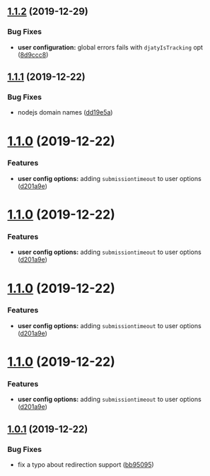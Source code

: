 ## [1.1.2](https://github.com/Djaty/djaty-nodejs/compare/v1.1.1...v1.1.2) (2019-12-29)


### Bug Fixes

* **user configuration:** global errors fails with `djatyIsTracking` opt ([8d9ccc8](https://github.com/Djaty/djaty-nodejs/commit/8d9ccc88a51a3853610d77ee3151dc7dcbbd20e9))

## [1.1.1](https://github.com/Djaty/djaty-nodejs/compare/v1.1.0...v1.1.1) (2019-12-22)


### Bug Fixes

* nodejs domain names ([dd19e5a](https://github.com/Djaty/djaty-nodejs/commit/dd19e5a59bfeeb96358a139a3c2688aa950ec2d0))

# [1.1.0](https://github.com/Djaty/djaty-nodejs/compare/v1.0.1...v1.1.0) (2019-12-22)


### Features

* **user config options:** adding `submissiontimeout` to user options ([d201a9e](https://github.com/Djaty/djaty-nodejs/commit/d201a9eea4475f1f2c9e08e7a99b64153afbb98d))

# [1.1.0](https://github.com/Djaty/djaty-nodejs/compare/v1.0.1...v1.1.0) (2019-12-22)


### Features

* **user config options:** adding `submissiontimeout` to user options ([d201a9e](https://github.com/Djaty/djaty-nodejs/commit/d201a9eea4475f1f2c9e08e7a99b64153afbb98d))

# [1.1.0](https://github.com/Djaty/djaty-nodejs/compare/v1.0.1...v1.1.0) (2019-12-22)


### Features

* **user config options:** adding `submissiontimeout` to user options ([d201a9e](https://github.com/Djaty/djaty-nodejs/commit/d201a9eea4475f1f2c9e08e7a99b64153afbb98d))

# [1.1.0](https://github.com/Djaty/djaty-nodejs/compare/v1.0.1...v1.1.0) (2019-12-22)


### Features

* **user config options:** adding `submissiontimeout` to user options ([d201a9e](https://github.com/Djaty/djaty-nodejs/commit/d201a9eea4475f1f2c9e08e7a99b64153afbb98d))

## [1.0.1](https://github.com/Djaty/djaty-nodejs/compare/v1.0.0...v1.0.1) (2019-12-22)


### Bug Fixes

* fix a typo about redirection support ([bb95095](https://github.com/Djaty/djaty-nodejs/commit/bb950954a265aab22569229dece2a56ca496c684))
